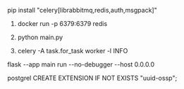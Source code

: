 pip install "celery[librabbitmq,redis,auth,msgpack]"


1. docker run -p 6379:6379 redis

2. python main.py 

3. celery -A task.for_task worker -l INFO

flask --app main run --no-debugger --host 0.0.0.0


postgrel CREATE EXTENSION IF NOT EXISTS "uuid-ossp";

